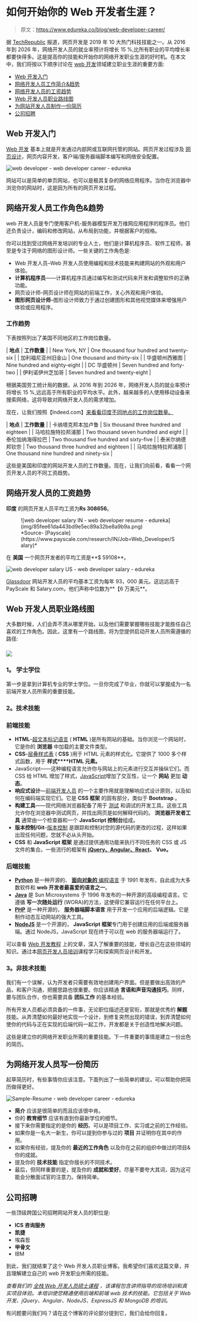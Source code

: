 # 如何开始你的 Web 开发者生涯？

> 原文：<https://www.edureka.co/blog/web-developer-career/>

据 [TechRepublic](https://www.techrepublic.com/) 报道，网页开发是 2019 年 10 大热门科技技能之一。从 2016 年到 2026 年，网络开发人员的就业率预计将增长 15 %,比所有职业的平均增长率都要快得多。这是提高你的技能和开始你的网络开发职业生涯的好时机。在本文中，我们将按以下顺序讨论在 [web 开发](https://www.edureka.co/complete-web-developer)领域建立职业生涯的重要方面:

*   [Web 开发入门](#web)
*   [网络开发人员工作简介&趋势](#job)
*   [网络开发人员的工资趋势](#salary)
*   [Web 开发人员职业路线图](#roadmap)
*   [为网站开发人员制作一份简历](#resume)
*   [公司招聘](#company)

## **Web 开发入门**

[Web 开发](https://www.edureka.co/blog/videos/web-development-with-html5-css3-javascript/) 基本上就是开发通过内部网或互联网托管的网站。网页开发过程涉及  [网页设计](https://www.edureka.co/blog/videos/trendy-web-designs-using-html5/)，网页内容开发，客户端/服务器端脚本编写和网络安全配置。

![web developer - web developer career - edureka](img/37dd5a2128e973329dea49cc8c953169.png)

网站可以是简单的单页网站，也可以是极其复杂的网络应用程序。当你在浏览器中浏览你的网站时，这是因为所有的网页开发过程。

## **网络开发人员工作角色&趋势**

web 开发人员是专门使用客户机-服务器模型开发万维网应用程序的程序员。他们还负责设计，编码和修改网站，从布局到功能，并根据客户的规格。

你可以找到受过网络开发培训的专业人士，他们是计算机程序员、软件工程师，甚至是专注于网络的图形设计师。一些关键的工作角色是:

*   Web 开发人员–Web 开发人员使用编程和技术技能来构建网站的外观和用户体验。
*   **计算机程序员**——计算机程序员通过编写和测试代码来开发和调整软件的正确功能。
*   网页设计师–网页设计师在网站的前端工作，关心外观和用户体验。
*   **图形网页设计师**–图形设计师致力于通过创建图形和其他视觉媒体来增强用户体验或应用程序。

### **工作趋势**

下表按照列出了美国不同地区的工作岗位数量。

| **地点** | **工作数量** |
| New York, NY | One thousand four hundred and twenty-six |
| 加利福尼亚州旧金山 | One thousand and thirty-six |
| 华盛顿州西雅图 | Nine hundred and eighty-eight |
| DC 华盛顿州 | Seven hundred and forty-two |
| 伊利诺伊州芝加哥 | Seven hundred and twenty-eight |

根据美国劳工统计局的数据，从 2016 年到 2026 年，网络开发人员的就业率预计将增长 15 %,远远高于所有职业的平均水平。此外，越来越多的人使用移动设备来搜索网络，这将导致对网络开发人员的需求增加。

现在，让我们按照【Indeed.com】[来看看印度不同地点的工作岗位数量。](https://www.indeed.com/q-Data-Analyst-jobs.html)

| **地点** | **工作数量** |
| 卡纳塔克邦本加卢鲁 | Six thousand three hundred and eighteen |
| 马哈拉施特拉邦浦那 | Two thousand seven hundred and eight |
| 泰伦加纳海得拉巴 | Two thousand five hundred and sixty-five |
| 泰米尔纳德邦钦奈 | Two thousand three hundred and eighteen |
| 马哈拉施特拉邦浦那 | One thousand nine hundred and ninety-six |

这些是美国和印度的网站开发人员的工作数量。现在，让我们向前看，看看一个网页开发人员的不同工资趋势。

## **网络开发人员的工资趋势**

**印度** 的网页开发人员平均工资为**Rs 308656**。

<figure id="attachment_116195" class="wp-caption aligncenter" aria-describedby="caption-attachment-116195">![web developer salary IN - web developer resume - edureka](img/85fee61da443bd9e5ec89a32be8a9b9a.png)

<figcaption id="caption-attachment-116195" class="wp-caption-text">*Source- [Payscale](https://www.payscale.com/research/IN/Job=Web_Developer/Salary)*</figcaption>

</figure>

在  **美国** 一个网页开发者的平均工资是**$ 59108**。

![web developer salary US - web developer salary - edureka](img/dc09e62c98edc6aa6c0f050a840cd97e.png)

[Glassdoor](https://www.glassdoor.co.in/) 网站开发人员的平均基本工资为每年 93，000 美元。这远远高于 PayScale 和 Salary.com，他们声称中位数为**【6 万美元**。

## **Web 开发人员职业路线图**

大多数时候，人们会弄不清从哪里开始，以及他们需要掌握哪些技能才能胜任自己喜欢的工作角色。因此，这里有一个路线图，将为您提供启动开发人员所需遵循的路径:

### **![](img/1b20d7f27d74efbd9c6d05645b813e55.png)**

### **1。** **学士学位**

第一步是拿到计算机专业的学士学位。一旦你完成了毕业，你就可以掌握成为一名前端开发人员所需的重要技能。

### **2。技术技能**

### **前端技能**

*   **HTML**–[超文本标记语言](https://www.edureka.co/blog/what-is-html/) ( **HTML** )是所有网站的基础。当你浏览一个网站时，它是你的  **浏览器** 中加载的主要文件类型。
*   **CSS**–[层叠样式表](https://www.edureka.co/blog/what-is-css/) ( **CSS** )用于 HTML 元素的样式化。它提供了 1000 多个样式函数，用于  **样式****HTML 元素。**
*   JavaScript——这种编程语言允许你与网站上的元素进行交互并操纵它们。而 CSS 给 HTML 增加了样式，[JavaScript](https://www.edureka.co/blog/javascript-tutorial/)增加了交互性，让一个  **网站** 更加  **动态**。
*   **响应式设计**—[前端开发人员](https://www.edureka.co/blog/become-a-front-end-developer/) 的一个主要作用就是理解响应式设计原则，以及如何在编码端实现它们。它是  **CSS 框架** 的固有部分，类似于  **Bootstrap** 。
*   **构建工具**——现代网络浏览器配备了用于  [测试](https://www.edureka.co/blog/what-is-software-testing/) 和调试的开发工具。这些工具允许你在浏览器中测试网页，并找出网页是如何解释代码的。  **浏览器开发者工具** 通常由一个检查器和一个  **JavaScript 控制台**组成。
*   **版本控制/Git**–[版本控制](https://www.edureka.co/blog/what-is-git/) 是跟踪和控制对您的源代码的更改的过程，这样如果出现任何问题，您就不必从头开始。
*   **CSS** 和 **JavaScript 框架** 是通过提供通用功能来执行不同任务的 CSS 或 JS 文件的集合。一些流行的框架有  **[jQuery、](https://www.edureka.co/blog/jquery-tutorial/)**[**Angular、**](https://www.edureka.co/blog/what-is-angular-getting-started-with-angular/)**[React](https://www.edureka.co/blog/reactjs-tutorial)、** **Vue。**

### **后端技能**

*   [**Python**](https://www.edureka.co/blog/python-tutorial/) 是一种开源的、 [**面向对象的** 编程语言](https://www.edureka.co/blog/object-oriented-programming-python/) 于 1991 年发布，自此成为大多数软件和  **web 开发者最喜爱的语言之一**。
*   [**Java**](https://www.edureka.co/blog/java-tutorial/) 是 Sun Microsystems 于 1996 年发布的一种开源的高级编程语言。它遵循  **写一次随处运行** (WORA)的方法，这使得它兼容运行在任何平台上。
*   **[PHP](https://www.edureka.co/blog/php-tutorial-for-beginners/)** 是一种开源的，  **服务器端脚本语言** 用于开发一个应用的后端逻辑。它是制作动态互动网站的强大工具。
*   [**NodeJS**](https://www.edureka.co/blog/nodejs-tutorial/) 是一个开源的， **JavaScript 框架**专门用于创建应用的后端或服务器端。通过 NodeJS，JavaScript 现在终于可以在 web 的服务器端运行了。

可以查看 [Web 开发教程](https://www.edureka.co/blog/web-development-tutorial/) 上的文章，深入了解重要的技能，增长自己在这些领域的知识。通过本[网页开发人员培训](https://www.edureka.co/complete-web-developer)课程学习和探索网页设计和开发。

### **3。非技术技能**

我们有一个误解，认为开发者只需要有效地创建用户界面。但是要做出高效的产品，和客户沟通，把握思路也很重要。你应该精通  **言语和声音沟通技巧**。同样，要与团队合作，你也需要具备  **团队工作** 的基本经验。

所有开发人员都必须具备的一件事，无论职位描述还是官衔，那就是优秀的 **解题** 技能。从弄清楚如何最好地实现一个设计，到修复突然出现的错误，到弄清楚如何使你的代码与正在实现的后端代码一起工作，开发都是关于创造性地解决问题。

这些是建立你的网络开发职业所需的重要技能。下一件重要的事情是建立一份出色的简历。

## **为网络开发人员写一份简历**

起草简历时，有些事情你应该注意。下面列出了一些简单的建议，可以帮助你把简历做得更好。

![Sample-Resume - web developer career - edureka](img/180be12098775e5a90fe3e101f191a69.png)

*   **简介** 应该是很简单的而且应该很中肯。
*   你的  **教育细节** 应该有直到你最新学位的细节。
*   接下来你需要指定的是你的  **经历**。可以是项目工作、实习或之前的工作经验。
*   如果你是一名大一新生，你可以提到你参与过的  **项目** 并证明你在其中的作用。
*   如果你有经验，提及你的  **最近的工作角色** 以及你在之前的组织中做过的项目&你的成就。
*   提及你的  **技术技能** 指定你擅长的不同技术。
*   最后，但同样重要的是，提及你的  **成就和爱好**。尽量不要夸大其词，因为这可能会分散面试官的注意力。保持简单。

## **公司招聘**

一些顶级跨国公司招聘网站开发人员的职位是:

*   **ICS 咨询服务**
*   **凯捷**
*   埃森哲
*   **甲骨文**
*   IBM

到此，我们就结束了这个 Web 开发人员职业博客。我希望你们喜欢这篇文章，并且理解建立自己的 web 开发职业所需的技能。

*查看我们的  [全栈 Web 开发人员硕士课程](https://www.edureka.co/masters-program/full-stack-developer-training) ，该课程包含讲师指导的现场培训和真实项目体验。本培训使您精通使用后端和前端 web 技术的技能。它包括关于 Web 开发、jQuery、Angular、NodeJS、ExpressJS 和 MongoDB 的培训。*

有问题要问我们吗？请在这个博客的评论部分提到它，我们会给你回复。